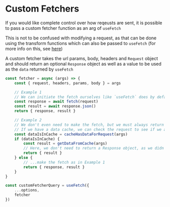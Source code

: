# Custom Fetchers

If you would like complete control over how reqeusts are sent, it is possible to pass a custom fetcher function as an arg of `useFetch`

This is not to be confused with modifying a request, as that can be done using the transform functions which can also be passed to `useFetch` (for more info on this, see [here](docs-customizing-requests))

A custom fetcher takes the url params, body, headers and `Request` object and should return an optional `Response` object as well as a value to be used as the `data` returned by `useFetch`

```ts
const fetcher = async (args) => {
    const { request, headers, params, body } = args

    // Example 1
    // We can initiate the fetch ourselves like `useFetch` does by default
    const response = await fetch(request)
    const result = await response.json()
    return { response, result }

    // Example 2
    // We don't even need to make the fetch, but we must always return some data to be returned by the hook
    // If we have a data cache, we can check the request to see if we already have data available for that request
    const dataIsInCache = cacheHasDataForRequest(args)
    if (dataIsInCache) {
        const result = getDataFromCache(args)
        // Here, we don't need to return a Response object, as we didn't actually make one
        return { result }
    } else {
        // ...make the fetch as in Example 1
        return { response, result }
    }
}

const customFetcherQuery = useFetch({
    ...options,
    fetcher
})
```

[docs-customizing-requests]: https://github.com/taennan/use-fetch/blob/main/docs/customizing-requests.md

